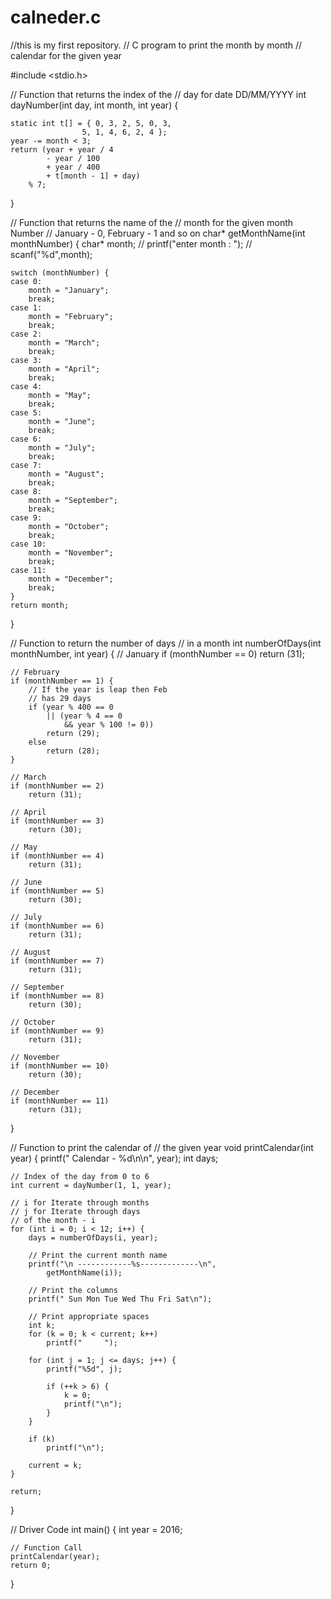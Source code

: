 # calneder.c
//this is my first repository.
// C program to print the month by month 
// calendar for the given year 

#include <stdio.h> 

// Function that returns the index of the 
// day for date DD/MM/YYYY 
int dayNumber(int day, int month, int year) 
{ 

	static int t[] = { 0, 3, 2, 5, 0, 3, 
					5, 1, 4, 6, 2, 4 }; 
	year -= month < 3; 
	return (year + year / 4 
			- year / 100 
			+ year / 400 
			+ t[month - 1] + day) 
		% 7; 
} 

// Function that returns the name of the 
// month for the given month Number 
// January - 0, February - 1 and so on 
char* getMonthName(int monthNumber) 
{ 
	char* month; 
	// printf("enter month : ");
	// scanf("%d",month);

	switch (monthNumber) { 
	case 0: 
		month = "January"; 
		break; 
	case 1: 
		month = "February"; 
		break; 
	case 2: 
		month = "March"; 
		break; 
	case 3: 
		month = "April"; 
		break; 
	case 4: 
		month = "May"; 
		break; 
	case 5: 
		month = "June"; 
		break; 
	case 6: 
		month = "July"; 
		break; 
	case 7: 
		month = "August"; 
		break; 
	case 8: 
		month = "September"; 
		break; 
	case 9: 
		month = "October"; 
		break; 
	case 10: 
		month = "November"; 
		break; 
	case 11: 
		month = "December"; 
		break; 
	} 
	return month; 
} 

// Function to return the number of days 
// in a month 
int numberOfDays(int monthNumber, int year) 
{ 
	// January 
	if (monthNumber == 0) 
		return (31); 

	// February 
	if (monthNumber == 1) { 
		// If the year is leap then Feb 
		// has 29 days 
		if (year % 400 == 0 
			|| (year % 4 == 0 
				&& year % 100 != 0)) 
			return (29); 
		else
			return (28); 
	} 

	// March 
	if (monthNumber == 2) 
		return (31); 

	// April 
	if (monthNumber == 3) 
		return (30); 

	// May 
	if (monthNumber == 4) 
		return (31); 

	// June 
	if (monthNumber == 5) 
		return (30); 

	// July 
	if (monthNumber == 6) 
		return (31); 

	// August 
	if (monthNumber == 7) 
		return (31); 

	// September 
	if (monthNumber == 8) 
		return (30); 

	// October 
	if (monthNumber == 9) 
		return (31); 

	// November 
	if (monthNumber == 10) 
		return (30); 

	// December 
	if (monthNumber == 11) 
		return (31); 
} 

// Function to print the calendar of 
// the given year 
void printCalendar(int year) 
{ 
	printf("	 Calendar - %d\n\n", year); 
	int days; 

	// Index of the day from 0 to 6 
	int current = dayNumber(1, 1, year); 

	// i for Iterate through months 
	// j for Iterate through days 
	// of the month - i 
	for (int i = 0; i < 12; i++) { 
		days = numberOfDays(i, year); 

		// Print the current month name 
		printf("\n ------------%s-------------\n", 
			getMonthName(i)); 

		// Print the columns 
		printf(" Sun Mon Tue Wed Thu Fri Sat\n"); 

		// Print appropriate spaces 
		int k; 
		for (k = 0; k < current; k++) 
			printf("	 "); 

		for (int j = 1; j <= days; j++) { 
			printf("%5d", j); 

			if (++k > 6) { 
				k = 0; 
				printf("\n"); 
			} 
		} 

		if (k) 
			printf("\n"); 

		current = k; 
	} 

	return; 
} 

// Driver Code 
int main() 
{ 
	int year = 2016; 

	// Function Call 
	printCalendar(year); 
	return 0; 
} 
